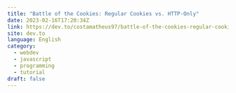```yaml
---
title: "Battle of the Cookies: Regular Cookies vs. HTTP-Only"
date: 2023-02-16T17:20:34Z
link: https://dev.to/costamatheus97/battle-of-the-cookies-regular-cookies-vs-http-only-1n0a?utm_medium=RSS&utm_source=news.12bit.vn
site: dev.to
language: English
category:
  - webdev
  - javascript
  - programming
  - tutorial
draft: false
---
```

